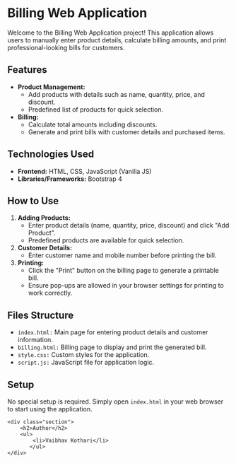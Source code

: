 <body>
    <div class="section">
        <h1>Billing Web Application</h1>
        <p>Welcome to the Billing Web Application project! This application allows users to manually enter product details, calculate billing amounts, and print professional-looking bills for customers.</p>
    </div>
    <div class="section">
        <h2>Features</h2>
        <ul>
            <li><strong>Product Management:</strong>
                <ul>
                    <li>Add products with details such as name, quantity, price, and discount.</li>
                    <li>Predefined list of products for quick selection.</li>
                </ul>
            </li>
            <li><strong>Billing:</strong>
                <ul>
                    <li>Calculate total amounts including discounts.</li>
                    <li>Generate and print bills with customer details and purchased items.</li>
                </ul>
            </li>
        </ul>
    </div>
    <div class="section">
        <h2>Technologies Used</h2>
        <ul>
            <li><strong>Frontend:</strong> HTML, CSS, JavaScript (Vanilla JS)</li>
            <li><strong>Libraries/Frameworks:</strong> Bootstrap 4</li>
        </ul>
    </div>
    <div class="section">
        <h2>How to Use</h2>
        <ol>
            <li><strong>Adding Products:</strong>
                <ul>
                    <li>Enter product details (name, quantity, price, discount) and click "Add Product".</li>
                    <li>Predefined products are available for quick selection.</li>
                </ul>
            </li>
            <li><strong>Customer Details:</strong>
                <ul>
                    <li>Enter customer name and mobile number before printing the bill.</li>
                </ul>
            </li>
            <li><strong>Printing:</strong>
                <ul>
                    <li>Click the "Print" button on the billing page to generate a printable bill.</li>
                    <li>Ensure pop-ups are allowed in your browser settings for printing to work correctly.</li>
                </ul>
            </li>
        </ol>
    </div>
    <div class="section">
        <h2>Files Structure</h2>
        <ul>
            <li><code>index.html:</code> Main page for entering product details and customer information.</li>
            <li><code>billing.html:</code> Billing page to display and print the generated bill.</li>
            <li><code>style.css:</code> Custom styles for the application.</li>
            <li><code>script.js:</code> JavaScript file for application logic.</li>
        </ul>
    </div>
    <div class="section">
        <h2>Setup</h2>
        <p>No special setup is required. Simply open <code>index.html</code> in your web browser to start using the application.</p>
    </div>

    <div class="section">
        <h2>Author</h2>
        <ul>
            <li>Vaibhav Kothari</li>
           </ul>
    </div>
</body>
